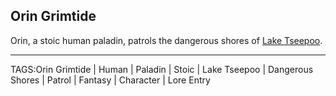 ## Orin Grimtide

Orin, a stoic human paladin, patrols the dangerous shores of [Lake Tseepoo](../Places/Lake_Tseepoo.md).



---

TAGS:Orin Grimtide | Human | Paladin | Stoic | Lake Tseepoo | Dangerous Shores | Patrol | Fantasy | Character | Lore Entry
